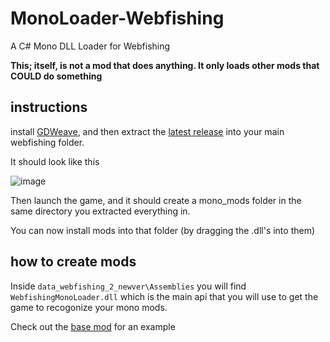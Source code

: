# MonoLoader-Webfishing
A C# Mono DLL Loader for Webfishing

**This; itself, is not a mod that does anything. It only loads other mods that COULD do something**

## instructions

install [GDWeave](https://github.com/NotNite/GDWeave/tree/main/GDWeave), and then extract the [latest release](https://github.com/Kade-github/MonoLoader-Webfishing/releases/latest) into your main webfishing folder. 

It should look like this

![image](https://github.com/user-attachments/assets/0b770521-bb61-4185-b99f-99e32563ae32)

Then launch the game, and it should create a mono_mods folder in the same directory you extracted everything in.

You can now install mods into that folder (by dragging the .dll's into them)

## how to create mods

Inside `data_webfishing_2_newver\Assemblies` you will find `WebfishingMonoLoader.dll` which is the main api that you will use to get the game to recogonize your mono mods.

Check out the [base mod](https://github.com/Kade-github/MonoLoader-Webfishing/blob/main/BaseMod/BaseMod/BaseMod.cs) for an example

